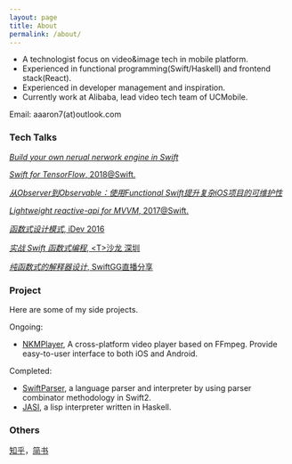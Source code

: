 ```yaml
---
layout: page
title: About
permalink: /about/
---
```


* A technologist focus on video&image tech in mobile platform. 
* Experienced in functional programming(Swift/Haskell) and frontend stack(React).
* Experienced in developer management and inspiration.
* Currently work at Alibaba, lead video tech team of UCMobile.  



Email: aaaron7(at)outlook.com

### Tech Talks

[*Build your own nerual nerwork engine in Swift*](https://github.com/aaaron7/light_nn/blob/main/nn_swift.pdf)

[*Swift for TensorFlow*, 2018@Swift.](https://github.com/atConf/atswift-2018-resources/blob/master/Swift%20for%20TensorFlow%20-%20%E8%8E%B2%E5%8F%94/Swift%20for%20TensorFlow%20-%20%E8%8E%B2%E5%8F%94.pdf)

[*从Observer到Observable：使用Functional Swift提升复杂iOS项目的可维护性*](https://github.com/thinkpiggy/qcon2018ppt/blob/master/%E4%BB%8EObserver%E5%88%B0Observable%EF%BC%9A%E4%BD%BF%E7%94%A8Functional%20Swift%E6%8F%90%E5%8D%87%E5%A4%8D%E6%9D%82iOS%E9%A1%B9%E7%9B%AE%E7%9A%84%E5%8F%AF%E7%BB%B4%E6%8A%A4%E6%80%A7.pdf)

[*Lightweight reactive-api for MVVM*, 2017@Swift.](https://github.com/atConf/atswift-2017-resources/tree/master/Lightweight%20reactive-api%20for%20MVVM)

[*函数式设计模式*, iDev 2016](https://github.com/devlinkcn/ppts_for_idev2016/blob/master/PDF/%EF%BC%88%E7%8E%8B%E6%96%87%E6%A7%BF%EF%BC%89%E5%87%BD%E6%95%B0%E5%BC%8F%E7%9A%84%E8%AE%BE%E8%AE%A1%E6%A8%A1%E5%BC%8F.pdf)

[*实战 Swift 函数式编程*, \<T\>沙龙 深圳](https://github.com/aaaron7/functional_async_demo)

[*纯函数式的解释器设计*, SwiftGG直播分享](http://www.bilibili.com/video/av4211315/)




### Project

Here are some of my side projects.

Ongoing:

* [NKMPlayer](https://github.com/aaaron7/NKMPlayer), A cross-platform video player based on FFmpeg. Provide easy-to-user interface to both iOS and Android.

Completed:

* [SwiftParser](https://github.com/aaaron7/swift_monadic_parser), a language parser and interpreter by using parser combinator methodology in Swift2.
* [JASI](https://github.com/aaaron7/JASI), a lisp interpreter written in Haskell.

### Others

[知乎](https://www.zhihu.com/people/aaaron7/)，[简书](https://www.jianshu.com/u/9efd08855d3a)

